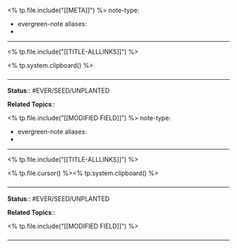 <% tp.file.include("[[META]]") %>
note-type: 
- evergreen-note
aliases:
- 
---

<% tp.file.include("[[TITLE-ALLLINKS]]") %>

<% tp.system.clipboard() %>
### <hr class="footnote"/>

**Status**:: #EVER/SEED/UNPLANTED 

**Related Topics**:: 
	
<% tp.file.include("[[MODIFIED FIELD]]") %>
note-type: 
- evergreen-note
aliases:
- 
---

<% tp.file.include("[[TITLE-ALLLINKS]]") %>

<% tp.file.cursor() %><% tp.system.clipboard() %>

### <hr class="footnote"/>

**Status**:: #EVER/SEED/UNPLANTED 

**Related Topics**:: 
	
<% tp.file.include("[[MODIFIED FIELD]]") %>
	
### <hr class="references"/>

